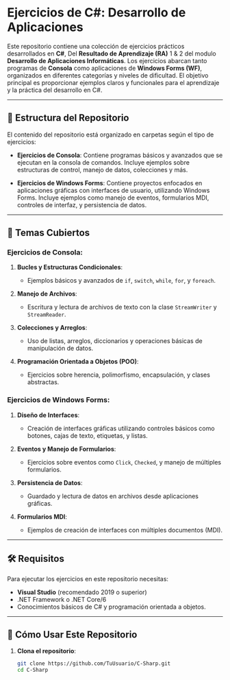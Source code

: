 # Ejercicios de C#: Desarrollo de Aplicaciones

Este repositorio contiene una colección de ejercicios prácticos desarrollados en **C#**, Del **Resultado de Aprendizaje (RA)** 1 & 2 del modulo **Desarrollo de Aplicaciones Informáticas**. Los ejercicios abarcan tanto programas de **Consola** como aplicaciones de **Windows Forms (WF)**, organizados en diferentes categorías y niveles de dificultad. El objetivo principal es proporcionar ejemplos claros y funcionales para el aprendizaje y la práctica del desarrollo en C#.

---

## 📂 Estructura del Repositorio

El contenido del repositorio está organizado en carpetas según el tipo de ejercicios:

- **Ejercicios de Consola**: Contiene programas básicos y avanzados que se ejecutan en la consola de comandos. Incluye ejemplos sobre estructuras de control, manejo de datos, colecciones y más.
  
- **Ejercicios de Windows Forms**: Contiene proyectos enfocados en aplicaciones gráficas con interfaces de usuario, utilizando Windows Forms. Incluye ejemplos como manejo de eventos, formularios MDI, controles de interfaz, y persistencia de datos.

---

## 🚀 Temas Cubiertos

### Ejercicios de Consola:
1. **Bucles y Estructuras Condicionales**:
   - Ejemplos básicos y avanzados de `if`, `switch`, `while`, `for`, y `foreach`.
   
2. **Manejo de Archivos**:
   - Escritura y lectura de archivos de texto con la clase `StreamWriter` y `StreamReader`.
   
3. **Colecciones y Arreglos**:
   - Uso de listas, arreglos, diccionarios y operaciones básicas de manipulación de datos.
   
4. **Programación Orientada a Objetos (POO)**:
   - Ejercicios sobre herencia, polimorfismo, encapsulación, y clases abstractas.

### Ejercicios de Windows Forms:
1. **Diseño de Interfaces**:
   - Creación de interfaces gráficas utilizando controles básicos como botones, cajas de texto, etiquetas, y listas.
   
2. **Eventos y Manejo de Formularios**:
   - Ejercicios sobre eventos como `Click`, `Checked`, y manejo de múltiples formularios.
   
3. **Persistencia de Datos**:
   - Guardado y lectura de datos en archivos desde aplicaciones gráficas.
   
4. **Formularios MDI**:
   - Ejemplos de creación de interfaces con múltiples documentos (MDI).

---

## 🛠️ Requisitos

Para ejecutar los ejercicios en este repositorio necesitas:

- **Visual Studio** (recomendado 2019 o superior)
- .NET Framework o .NET Core/6
- Conocimientos básicos de C# y programación orientada a objetos.

---

## 📖 Cómo Usar Este Repositorio

1. **Clona el repositorio**:
   ```bash
   git clone https://github.com/TuUsuario/C-Sharp.git
   cd C-Sharp
